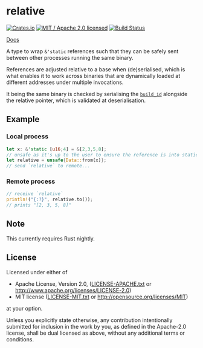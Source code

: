 # relative

[![Crates.io](https://img.shields.io/crates/v/relative.svg?maxAge=86400)](https://crates.io/crates/relative)
[![MIT / Apache 2.0 licensed](https://img.shields.io/crates/l/relative.svg?maxAge=2592000)](#License)
[![Build Status](https://dev.azure.com/alecmocatta/relative/_apis/build/status/tests?branchName=master)](https://dev.azure.com/alecmocatta/relative/_build/latest?branchName=master)

[Docs](https://docs.rs/relative/0.1.5)

A type to wrap `&'static` references such that they can be safely sent between
other processes running the same binary.

References are adjusted relative to a base when (de)serialised, which is what
enables it to work across binaries that are dynamically loaded at different
addresses under multiple invocations.

It being the same binary is checked by serialising the
[`build_id`](https://docs.rs/build_id) alongside the relative pointer, which is
validated at deserialisation.

## Example
### Local process
```rust
let x: &'static [u16;4] = &[2,3,5,8];
// unsafe as it's up to the user to ensure the reference is into static memory
let relative = unsafe{Data::from(x)};
// send `relative` to remote...
```
### Remote process
```rust
// receive `relative`
println!("{:?}", relative.to());
// prints "[2, 3, 5, 8]"
```

## Note

This currently requires Rust nightly.

## License
Licensed under either of

 * Apache License, Version 2.0, ([LICENSE-APACHE.txt](LICENSE-APACHE.txt) or http://www.apache.org/licenses/LICENSE-2.0)
 * MIT license ([LICENSE-MIT.txt](LICENSE-MIT.txt) or http://opensource.org/licenses/MIT)

at your option.

Unless you explicitly state otherwise, any contribution intentionally submitted for inclusion in the work by you, as defined in the Apache-2.0 license, shall be dual licensed as above, without any additional terms or conditions.

